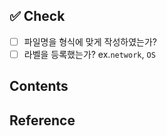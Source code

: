 ## ✅ Check
- [ ] 파일명을 형식에 맞게 작성하였는가?
- [ ] 라벨을 등록했는가? ex.`network`, `OS`

## Contents

## Reference
